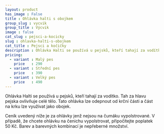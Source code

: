 ```yaml
---
layout: product
has_image : False
title : Ohlávka halti s obojkem
group_slug : vycvik
group_title : Výcvik
image : false
cat_slug : pejsci-a-kocicky
slug : ohlavka-halti-s-obojkem
cat_title : Pejsci a kočičky
description : Ohlávka Halti se používá u pejsků, kteří tahají za vodítko. Tah za hlavu pejska ovlivňuje celé tělo.Tato ohlávka lze odepnout od krční části a část na krku lze využívat jako obojek.
pricing:
  - variant : Malý pes
    price   : 290
  - variant : Střední pes
    price   : 390
  - variant : Velký pes
    price   : 490
---
```


Ohlávka Halti se používá u pejsků, kteří tahají za vodítko. Tah za hlavu pejska ovlivňuje celé tělo.
Tato ohlávka lze odepnout od krční části a část na krku lze využívat jako obojek.

Ceník uvedený níže je za ohlávky jenž nejsou na čumáku vypolstrované.
V případě, že chcete ohlávku na čenichu vypolstrovat, připočítejte poplatek 50 Kč.
Barev a barevných kombinací je nepřeberné množství.

